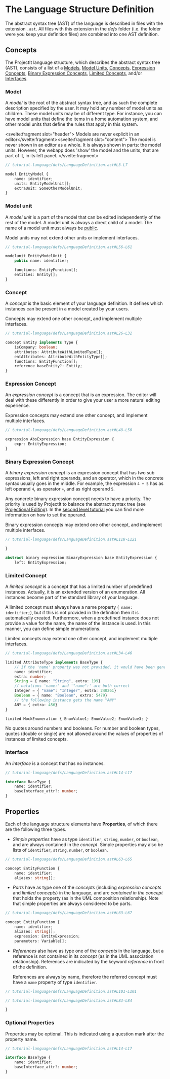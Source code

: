 <script>
    import Note from "../../../lib/notes/Note.svelte";
</script>

# The Language Structure Definition

The abstract syntax tree (AST) of the language is described in files with the extension `.ast`. 
All files with this extension in the *defs* folder (i.e. the folder were you keep your definition files)
are combined into one AST definition.

## Concepts
The ProjectIt language structure, which describes the abstract syntax tree (AST), consists of a
list of a [Models](/030_Developing_a_Language/010_Default_Level/010_Defining_the_Language_Structure#Model), 
[Model Units](/030_Developing_a_Language/010_Default_Level/010_Defining_the_Language_Structure#Model_Unit),
[Concepts](/030_Developing_a_Language/010_Default_Level/010_Defining_the_Language_Structure#Concept),
[Expression Concepts](/030_Developing_a_Language/010_Default_Level/010_Defining_the_Language_Structure#Expression_Concept),
[Binary Expression Concepts](/030_Developing_a_Language/010_Default_Level/010_Defining_the_Language_Structure#Binary_Expression_Concept),
[Limited Concepts](/030_Developing_a_Language/010_Default_Level/010_Defining_the_Language_Structure#Limited_Concept),
and/or [Interfaces](/030_Developing_a_Language/010_Default_Level/010_Defining_the_Language_Structure#Interface).

### <a name="Model"></a> Model
A *model* is the root of the abstract syntax tree, and as such the complete description specified by the user.
It may hold any number of model units as children. These model units may be of different type. For instance, you
can have model units that define the items in a home automation system, and other model units that define the rules
that apply in this system.

<Note><svelte:fragment slot="header"> Models are never explicit in an editor</svelte:fragment><svelte:fragment slot="content">
The model is never shown in an editor as a whole. 
It is always shown in parts: the model units. However, the webapp does 'show' the model and the units, that are
part of it, in its left panel.
</svelte:fragment></Note>

```ts
// tutorial-language/defs/LanguageDefinition.ast#L3-L7

model EntityModel {
    name: identifier;
    units: EntityModelUnit[];
    extraUnit: SomeOtherModelUnit;
}
```

### <a name="Model_Unit"></a> Model unit
A *model unit* is a part of the model that can be edited independently of the rest of the model. A model unit is
always a direct child of a model. The name of a model unit must always be [public](/010_Intro/030_Models_and_Model_Units#public).

Model units may not extend other units or implement interfaces.

```ts
// tutorial-language/defs/LanguageDefinition.ast#L56-L61

modelunit EntityModelUnit {
    public name: identifier;

    functions: EntityFunction[];
    entities: Entity[];
}
```

<!--- TODO add file-extension to example --->

### <a name="Concept"></a> Concept
A *concept* is the basic element of your language definition. It defines which instances can be present in
a model created by your users. 

Concepts may extend one other concept, and implement multiple interfaces.

```ts
// tutorial-language/defs/LanguageDefinition.ast#L26-L32

concept Entity implements Type {
    isCompany: boolean;
    attributes: AttributeWithLimitedType[];
    entAttributes: AttributeWithEntityType[];
    functions: EntityFunction[];
    reference baseEntity?: Entity;
}
```

### <a name="Expression_Concept"></a> Expression Concept
An *expression concept* is a concept that is an expression. The editor will deal with these differently in
order to give your user a more natural editing experience. 

Expression concepts may extend one other concept, and implement multiple interfaces.
```ts
// tutorial-language/defs/LanguageDefinition.ast#L48-L50

expression AbsExpression base EntityExpression {
    expr: EntityExpression;
}
```

### <a name="Binary_Expression_Concept"></a> Binary Expression Concept
A *binary expression concept* is an expression concept that has two sub expressions, left and right operands, 
and an operator, which in the concrete syntax usually goes in the middle. For example, the expression `4 + 5` 
has as left operand `4`, as operator `+`, and as right operand `5`. 

Any concrete binary expression concept needs to have a priority. The priority is used by ProjectIt to balance the 
abstract syntax tree (see [Projectional Editing](/010_Intro/010_Projectional_Editing#tree-balancing)). In 
the [second level tutorial](/030_Developing_a_Language/020_Definition_Level/010_Editor_Definition#operand) you can 
find more information on how to set the operand.

Binary expression concepts may extend one other concept, and implement multiple interfaces.
```ts
// tutorial-language/defs/LanguageDefinition.ast#L118-L121

}

abstract binary expression BinaryExpression base EntityExpression {
    left: EntityExpression;
```

### <a name="Limited_Concept"></a> Limited Concept
A *limited concept* is a concept that has a limited number of predefined instances. Actually, it is an extended
version of an enumeration. All instances become part of the standard library of your language. 

A limited concept must always have a name property (<code> name: identifier;</code>), but if this is not provided
in the definition then it is automatically created. Furthermore, when a predefined instance does not provide a
value for the name, the name of the instance is used. In this manner, you can define simple enumerations. 

Limited concepts may extend one other concept, and implement multiple interfaces.



```ts
// tutorial-language/defs/LanguageDefinition.ast#L34-L46

limited AttributeType implements BaseType {
    // if the 'name' property was not provided, it would have been generated
    name: identifier;
    extra: number;
    String = { name: "String", extra: 199}
    // notations 'name:' and '"name":' are both correct
    Integer = { "name": "Integer", extra: 240261}
    Boolean = { name: "Boolean", extra: 5479}
    // the following instance gets the name "ANY"
    ANY = { extra: 456}
}

limited MockEnumeration { EnumValue1; EnumValue2; EnumValue3; }
```
<Note>
<svelte:fragment slot="header"> No quotes around numbers and booleans.</svelte:fragment>
<svelte:fragment slot="content">
For number and boolean types, quotes (double or single) are not allowed around the values of properties of
instances of limited concepts.
</svelte:fragment>
</Note>

### <a name="Interface"></a> Interface
An *interface* is a concept that has no instances.
```ts
// tutorial-language/defs/LanguageDefinition.ast#L14-L17

interface BaseType {
    name: identifier;
    baseInterface_attr?: number;
}
```

## Properties

Each of the language structure elements have **Properties**, of which there are the
following three types.

*	*Simple properties* have as type `identifier`, `string`, `number`, or `boolean`, and are 
     always contained in the *concept*. Simple properties may also be lists 
     of `identifier`, `string`, `number`, or `boolean`.
```ts
// tutorial-language/defs/LanguageDefinition.ast#L63-L65

concept EntityFunction {
    name: identifier;
    aliases: string[];
```

*	*Parts* have as type one of the *concepts* (including *expression concepts* and *limited concepts*)
in the language, and are *contained in the concept* that holds the property (as in
the UML composition relationship). Note that simple properties are always considered to be parts.
```ts
// tutorial-language/defs/LanguageDefinition.ast#L63-L67

concept EntityFunction {
    name: identifier;
    aliases: string[];
    expression: EntityExpression;
    parameters: Variable[];
```

*	*References* also have as type one of the *concepts* in the language, but a reference is not contained
     in its *concept* (as in the UML association relationship). References are indicated by the keyword 
     *reference* in front of the definition.
     
    References are always by name, therefore the referred concept must have a `name` property of type `identifier`.
```ts
// tutorial-language/defs/LanguageDefinition.ast#L101-L101


```
```ts
// tutorial-language/defs/LanguageDefinition.ast#L83-L84

}

```

### Optional Properties
Properties may be optional. This is indicated using a question mark after the property name.
```ts
// tutorial-language/defs/LanguageDefinition.ast#L14-L17

interface BaseType {
    name: identifier;
    baseInterface_attr?: number;
}
```
